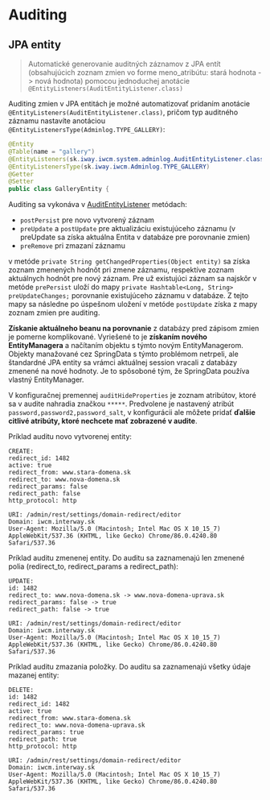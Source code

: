 # Auditing

## JPA entity

>Automatické generovanie auditných záznamov z JPA entít (obsahujúcich zoznam zmien vo forme meno_atribútu: stará hodnota -> nová hodnota) pomocou jednoduchej anotácie ```@EntityListeners(AuditEntityListener.class)```

Auditing zmien v JPA entitách je možné automatizovať pridaním anotácie ```@EntityListeners(AuditEntityListener.class)```, pričom typ auditného záznamu nastavíte anotáciou ```@EntityListenersType(Adminlog.TYPE_GALLERY)```:

```java
@Entity
@Table(name = "gallery")
@EntityListeners(sk.iway.iwcm.system.adminlog.AuditEntityListener.class)
@EntityListenersType(sk.iway.iwcm.Adminlog.TYPE_GALLERY)
@Getter
@Setter
public class GalleryEntity {
```

Auditing sa vykonáva v [AuditEntityListener](../../../src/main/java/sk/iway/iwcm/system/audit/AuditEntityListener.java) metódach:

- ```postPersist``` pre novo vytvorený záznam
- ```preUpdate``` a ```postUpdate``` pre aktualizáciu existujúceho záznamu (v preUpdate sa získa aktuálna Entita v databáze pre porovnanie zmien)
- ```preRemove``` pri zmazaní záznamu

v metóde ```private String getChangedProperties(Object entity)``` sa získa zoznam zmenených hodnôt pri zmene záznamu, respektíve zoznam aktuálnych hodnôt pre nový záznam. Pre už existujúci záznam sa najskôr v metóde ```prePersist``` uloží do mapy ```private Hashtable<Long, String> preUpdateChanges;``` porovnanie existujúceho záznamu v databáze. Z tejto mapy sa následne po úspešnom uložení v metóde ```postUpdate``` získa z mapy zoznam zmien pre auditing.

**Získanie aktuálneho beanu na porovnanie** z databázy pred zápisom zmien je pomerne komplikované. Vyriešené to je **získaním nového EntityManagera** a načítaním objektu s týmto novým EntityManagerom. Objekty manažované cez SpringData s týmto problémom netrpeli, ale štandardné JPA entity sa vrámci aktuálnej session vracali z databázy zmenené na nové hodnoty. Je to spôsoboné tým, že SpringData používa vlastný EntityManager.

V konfiguračnej premennej ```auditHideProperties``` je zoznam atribútov, ktoré sa v audite nahradia značkou `*****`. Predvolene je nastavený atribút ```password,password2,password_salt```, v konfigurácii ale môžete pridať **ďalšie citlivé atribúty, ktoré nechcete mať zobrazené v audite**.

Príklad auditu novo vytvorenej entity:

```
CREATE:
redirect_id: 1482
active: true
redirect_from: www.stara-domena.sk
redirect_to: www.nova-domena.sk
redirect_params: false
redirect_path: false
http_protocol: http

URI: /admin/rest/settings/domain-redirect/editor
Domain: iwcm.interway.sk
User-Agent: Mozilla/5.0 (Macintosh; Intel Mac OS X 10_15_7) AppleWebKit/537.36 (KHTML, like Gecko) Chrome/86.0.4240.80 Safari/537.36
```

Príklad auditu zmenenej entity. Do auditu sa zaznamenajú len zmenené polia (redirect_to, redirect_params a redirect_path):

```
UPDATE:
id: 1482
redirect_to: www.nova-domena.sk -> www.nova-domena-uprava.sk
redirect_params: false -> true
redirect_path: false -> true

URI: /admin/rest/settings/domain-redirect/editor
Domain: iwcm.interway.sk
User-Agent: Mozilla/5.0 (Macintosh; Intel Mac OS X 10_15_7) AppleWebKit/537.36 (KHTML, like Gecko) Chrome/86.0.4240.80 Safari/537.36
```

Príklad auditu zmazania položky. Do auditu sa zaznamenajú všetky údaje mazanej entity:

```
DELETE:
id: 1482
redirect_id: 1482
active: true
redirect_from: www.stara-domena.sk
redirect_to: www.nova-domena-uprava.sk
redirect_params: true
redirect_path: true
http_protocol: http

URI: /admin/rest/settings/domain-redirect/editor
Domain: iwcm.interway.sk
User-Agent: Mozilla/5.0 (Macintosh; Intel Mac OS X 10_15_7) AppleWebKit/537.36 (KHTML, like Gecko) Chrome/86.0.4240.80 Safari/537.36
```